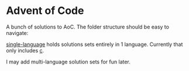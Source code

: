 # Advent of Code

A bunch of solutions to AoC. The folder structure should be easy to navigate:

[single-language](single-language/) holds solutions sets entirely in 1 language. Currently
that only includes [c](single-language/c/).

I may add multi-language solution sets for fun later.

